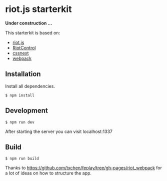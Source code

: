 # riot.js starterkit

**Under construction ...**

This starterkit is based on:

* [riot.js](https://muut.com/riotjs/)
* [RiotControl](https://github.com/jimsparkman/RiotControl/)
* [cssnext](http://cssnext.io/)
* [webpack](http://webpack.github.io/)


## Installation

Install all dependencies. 

```
$ npm install
```

## Development

```
$ npm run dev
```

After starting the server you can visit localhost:1337


## Build

```
$ npm run build
```


Thanks to https://github.com/txchen/feplay/tree/gh-pages/riot_webpack for a lot of ideas on how to structure the app.
